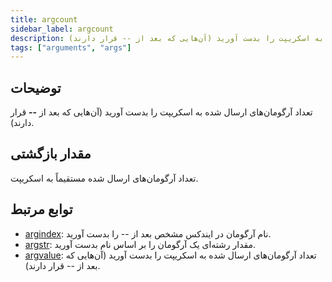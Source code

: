 ```yaml
---
title: argcount
sidebar_label: argcount
description: تعداد آرگومان‌های ارسال شده به اسکریپت را بدست آورید (آن‌هایی که بعد از -- قرار دارند).
tags: ["arguments", "args"]
---
```


## توضیحات

تعداد آرگومان‌های ارسال شده به اسکریپت را بدست آورید (آن‌هایی که بعد از **--** قرار دارند).

## مقدار بازگشتی

تعداد آرگومان‌های ارسال شده مستقیماً به اسکریپت.

## توابع مرتبط

- [argindex](argindex): نام آرگومان در ایندکس مشخص بعد از -- را بدست آورید.
- [argstr](argstr): مقدار رشته‌ای یک آرگومان را بر اساس نام بدست آورید.
- [argvalue](argvalue): تعداد آرگومان‌های ارسال شده به اسکریپت را بدست آورید (آن‌هایی که بعد از -- قرار دارند).